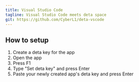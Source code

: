 ```yaml
---
title: Visual Studio Code
tagline: Visual Studio Code meets deta space
git: https://github.com/CyberL1/deta-vscode
---
```


## How to setup

1. Create a deta key for the app
2. Open the app
3. Press F1
4. Type "Set deta key" and press Enter
5. Paste your newly created app's deta key and press Enter
